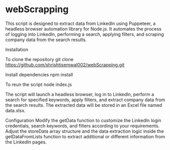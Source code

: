 # webScrapping

This script is designed to extract data from LinkedIn using Puppeteer, a headless browser automation library for Node.js. It automates the process of logging into LinkedIn, performing a search, applying filters, and scraping company data from the search results.

Installation

To clone the repository
git clone https://github.com/shrishtisemwal002/webScrapping.git

Install dependencies
npm install

To reun the script
node index.js

The script will launch a headless browser, log in to LinkedIn, perform a search for specified keywords, apply filters, and extract company data from the search results. The extracted data will be stored in an Excel file named data.xlsx.

Configuration
Modify the getData function to customize the LinkedIn login credentials, search keywords, and filters according to your requirements.
Adjust the storeData array structure and the data extraction logic inside the getDataFromLists function to extract additional or different information from the LinkedIn pages.